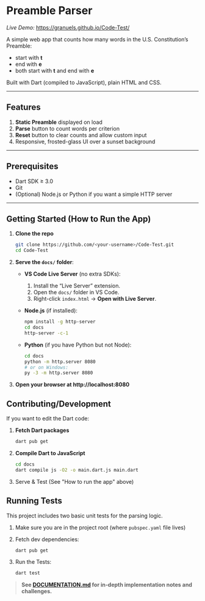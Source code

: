 # Preamble Parser

*Live Demo:* https://granuels.github.io/Code-Test/

A simple web app that counts how many words in the U.S. Constitution’s Preamble:

- start with **t**  
- end with **e**  
- both start with **t** and end with **e**

Built with Dart (compiled to JavaScript), plain HTML and CSS.

---

## Features

1. **Static Preamble** displayed on load  
2. **Parse** button to count words per criterion  
3. **Reset** button to clear counts and allow custom input  
4. Responsive, frosted-glass UI over a sunset background

---

## Prerequisites

- Dart SDK ≥ 3.0  
- Git  
- (Optional) Node.js or Python if you want a simple HTTP server

---

## Getting Started (How to Run the App)

1. **Clone the repo**  
   ```bash
   git clone https://github.com/<your-username>/Code-Test.git
   cd Code-Test

2. **Serve the `docs/` folder**:
   - **VS Code Live Server** (no extra SDKs):
     1. Install the “Live Server” extension.  
     2. Open the `docs/` folder in VS Code.  
     3. Right-click `index.html` → **Open with Live Server**.  

   - **Node.js** (if installed):
     ```bash
     npm install -g http-server
     cd docs
     http-server -c-1
     ```  
   - **Python** (if you have Python but not Node):
     ```bash
     cd docs
     python -m http.server 8080
     # or on Windows:
     py -3 -m http.server 8080
     ```  
   

3. **Open your browser at http://localhost:8080**

## Contributing/Development
If you want to edit the Dart code:
   
1. **Fetch Dart packages**

   ```bash
   dart pub get

2. **Compile Dart to JavaScript**
   ```bash
   cd docs 
   dart compile js -O2 -o main.dart.js main.dart

3. Serve & Test (See "How to run the app" above)

## Running Tests
This project includes two basic unit tests for the parsing logic.

1. Make sure you are in the project root (where `pubspec.yaml` file lives)
   
2. Fetch dev dependencies:
   ```bash
   dart pub get

3. Run the Tests:
   ```bash
   dart test


> **See [DOCUMENTATION.md](DOCUMENTATION.md) for in‐depth implementation notes and challenges.**
